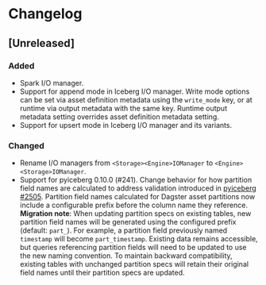 # Changelog

## [Unreleased]

### Added

- Spark I/O manager.
- Support for append mode in Iceberg I/O manager. Write mode options can be set via asset definition metadata using the `write_mode` key, or at runtime via output metadata with the same key. Runtime output metadata setting overrides asset definition metadata setting.
- Support for upsert mode in Iceberg I/O manager and its variants.

### Changed

- Rename I/O managers from `<Storage><Engine>IOManager` to `<Engine><Storage>IOManager`.
- Support for pyiceberg 0.10.0 (#241). Change behavior for how partition field names are calculated to address validation introduced in [pyiceberg #2505](https://github.com/apache/iceberg-python/pull/2305). Partition field names calculated for Dagster asset partitions now include a configurable prefix before the column name they reference. **Migration note**: When updating partition specs on existing tables, new partition field names will be generated using the configured prefix (default: `part_`). For example, a partition field previously named `timestamp` will become `part_timestamp`. Existing data remains accessible, but queries referencing partition fields will need to be updated to use the new naming convention. To maintain backward compatibility, existing tables with unchanged partition specs will retain their original field names until their partition specs are updated. 
